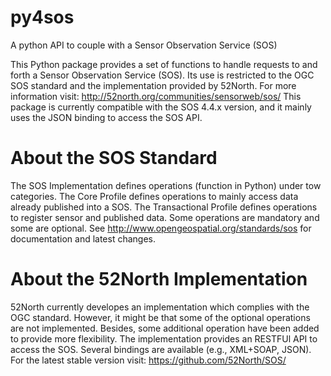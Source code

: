 # py4sos
A python API to couple with a Sensor Observation Service (SOS)

This Python package provides a set of functions to handle requests to and forth a Sensor Observation Service (SOS). Its use is restricted to the OGC SOS standard and the implementation provided by 52North. For more information visit: http://52north.org/communities/sensorweb/sos/
This package is currently compatible with the SOS 4.4.x version, and it mainly uses the JSON binding to access the SOS API.


# About the SOS Standard

The SOS Implementation defines operations (function in Python) under tow categories. The Core Profile defines operations to mainly access data already published into a SOS. The Transactional Profile defines operations to register sensor and published data. Some operations are mandatory and some are optional. See http://www.opengeospatial.org/standards/sos for documentation and latest changes.

# About the  52North Implementation

52North currently developes an implementation which complies with the OGC standard. However, it might be that some of the optional operations are not implemented.  Besides, some additional operation have been added to provide more flexibility. The implementation provides an RESTFUl API to access the SOS. Several bindings are available (e.g., XML+SOAP, JSON). For the latest stable version visit: https://github.com/52North/SOS/
